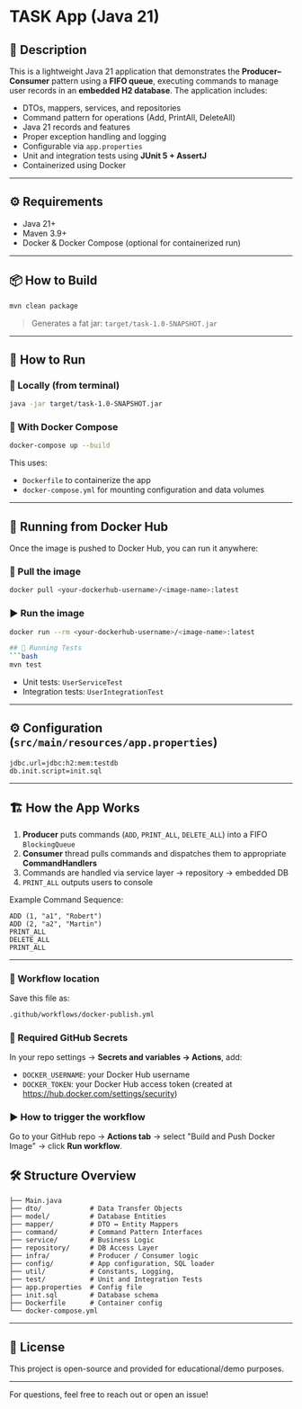 # TASK App (Java 21)
## 📜 Description
This is a lightweight Java 21 application that demonstrates the **Producer–Consumer** pattern using a **FIFO queue**, executing commands to manage user records in an **embedded H2 database**. The application includes:

- DTOs, mappers, services, and repositories
- Command pattern for operations (Add, PrintAll, DeleteAll)
- Java 21 records and features
- Proper exception handling and logging
- Configurable via `app.properties`
- Unit and integration tests using **JUnit 5 + AssertJ**
- Containerized using Docker

---

## ⚙️ Requirements
- Java 21+
- Maven 3.9+
- Docker & Docker Compose (optional for containerized run)

---

## 📦 How to Build
```bash
mvn clean package
```
> Generates a fat jar: `target/task-1.0-SNAPSHOT.jar`

---

## 🚀 How to Run

### 🔧 Locally (from terminal)
```bash
java -jar target/task-1.0-SNAPSHOT.jar
```

### 🐳 With Docker Compose
```bash
docker-compose up --build
```

This uses:
- `Dockerfile` to containerize the app
- `docker-compose.yml` for mounting configuration and data volumes

---

## 🐳 Running from Docker Hub
Once the image is pushed to Docker Hub, you can run it anywhere:

### 🧲 Pull the image
```bash
docker pull <your-dockerhub-username>/<image-name>:latest
```

### ▶️ Run the image
```bash
docker run --rm <your-dockerhub-username>/<image-name>:latest

## 🧪 Running Tests
```bash
mvn test
```
- Unit tests: `UserServiceTest`
- Integration tests: `UserIntegrationTest`

---

## ⚙️ Configuration (`src/main/resources/app.properties`)
```properties
jdbc.url=jdbc:h2:mem:testdb
db.init.script=init.sql
```

---

## 🏗️ How the App Works
1. **Producer** puts commands (`ADD`, `PRINT_ALL`, `DELETE_ALL`) into a FIFO `BlockingQueue`
2. **Consumer** thread pulls commands and dispatches them to appropriate **CommandHandlers**
3. Commands are handled via service layer → repository → embedded DB
4. `PRINT_ALL` outputs users to console

Example Command Sequence:
```text
ADD (1, "a1", "Robert")
ADD (2, "a2", "Martin")
PRINT_ALL
DELETE_ALL
PRINT_ALL
```

---

### 📄 Workflow location
Save this file as:
```bash
.github/workflows/docker-publish.yml
```

### 🔐 Required GitHub Secrets
In your repo settings → **Secrets and variables → Actions**, add:
- `DOCKER_USERNAME`: your Docker Hub username
- `DOCKER_TOKEN`: your Docker Hub access token (created at https://hub.docker.com/settings/security)



### ▶️ How to trigger the workflow
Go to your GitHub repo → **Actions tab** → select "Build and Push Docker Image" → click **Run workflow**.



## 🛠 Structure Overview
```
├── Main.java
├── dto/            # Data Transfer Objects
├── model/          # Database Entities
├── mapper/         # DTO ↔ Entity Mappers
├── command/        # Command Pattern Interfaces
├── service/        # Business Logic
├── repository/     # DB Access Layer
├── infra/          # Producer / Consumer logic
├── config/         # App configuration, SQL loader
├── util/           # Constants, Logging,
├── test/           # Unit and Integration Tests
├── app.properties  # Config file
├── init.sql        # Database schema
├── Dockerfile      # Container config
└── docker-compose.yml
```

---

## 🧾 License
This project is open-source and provided for educational/demo purposes.

---

For questions, feel free to reach out or open an issue!